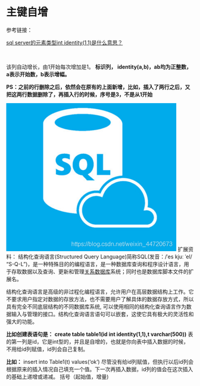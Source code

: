 # 主键自增

参考链接：

[sql server的元素类型int identity(1,1)是什么意思？](https://blog.csdn.net/weixin_44720673/article/details/88685921)

​                                            

该列自动增长，由1开始每次增加是1。
 **标识列， identity(a,b)，ab均为正整数，a表示开始数，b表示增幅。**

**PS：之前的行删除之后，依然会在原有的上面新增，比如，插入了两行之后，又把这两行数据删除了，再插入行的时候，序号是3，不是从1开始**

 ![在这里插入图片描述](Imag/watermark,type_ZmFuZ3poZW5naGVpdGk,shadow_10,text_aHR0cHM6Ly9ibG9nLmNzZG4ubmV0L3dlaXhpbl80NDcyMDY3Mw==,size_16,color_FFFFFF,t_70.png)
 扩展资料：
 结构化查询语言(Structured Query Language)简称SQL(发音：/ˈes kjuː ˈel/ “S-Q-L”)，是一种特殊目的的编程语言，是一种数据库查询和程序设计语言，用于存取数据以及查询、更新和管理[关系数据库](https://so.csdn.net/so/search?q=关系数据库&spm=1001.2101.3001.7020)系统；同时也是数据库脚本文件的扩展名。

结构化查询语言是高级的非过程化编程语言，允许用户在高层数据结构上工作。它不要求用户指定对数据的存放方法，也不需要用户了解具体的数据存放方式，所以具有完全不同底层结构的不同数据库系统, 可以使用相同的结构化查询语言作为数据输入与管理的接口。结构化查询语言语句可以嵌套，这使它具有极大的灵活性和强大的功能。

**比如创建表语句是：**
 **create table table1(id int identity(1,1),t varchar(500))**
 表的第一列是id，它是int型的，并且是自增的，也就是你向表中插入数据的时候，不用给id列赋值，id列会自己复制。

**比如：**
 insert into Table1(t)
 values(‘ok’)
 尽管没有给id列赋值，但执行以后id列会根据原来的插入情况自己填充一个值。下一次再插入数据，id列的值会在这次插入的基础上递增或递减。
 括号（起始值，增量)